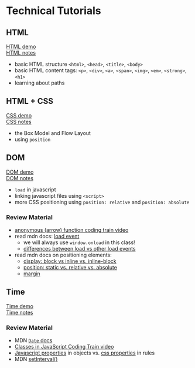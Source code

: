 # Technical Tutorials

## HTML 
[HTML demo](./class2/)  
[HTML notes](../notes/html.md)
* basic HTML structure `<html>`, `<head>`, `<title>`, `<body>`
* basic HTML content tags: `<p>`, `<div>`, `<a>`, `<span>`, `<img>`, `<em>`, `<strong>`, `<h1>`
* learning about paths

## HTML + CSS
[CSS demo](./class4/)  
[CSS notes](../notes/css.md)
* the Box Model and Flow Layout
* using `position`

## DOM
[DOM demo](./class6/)  
[DOM notes](../notes/dom.md)
* `load` in javascript
* linking javascript files using `<script>`
* more CSS positioning using `position: relative` and `position: absolute`

### Review Material
* [anonymous (arrow) function coding train video](https://www.youtube.com/watch?v=mrYMzpbFz18)
* read mdn docs: [load event](https://https//developer.mozilla.org/en-US/docs/Web/API/Window/load_event)
    * we will always use `window.onload` in this class!
    * [differences between load vs other load events](https://developer.mozilla.org/en-US/play?uuid=624b9c36-c62a-41c6-9624-375d0ae85293&state=jVPBctowEP2VHaUHmIJh0kvHMbm0vdHpTNOjDxhpASWylEpyiMvw711JNnEG2uHEavfte2%2FXy4HtfK1YzgohX4CryrlFybjR3hrlSnZfaoBi3XhvNEhBNYvKVKJk4NtnpHeqEfJnLBSzlKDGYkac9EvRkBxfUPupMtueXVVrVLAxti8uY%2B1bCIFweTGLkIT2%2BOori1V4AFAgjFZtep1JTMMkFNMkHd7sA%2BBz%2F%2BY0Jb0%2FzftEnHHgopj1goOJ2IRx52hrayNaOIROId2zqtoctlaKu5AJwdRjTWmP08DgcjjtFuICCHgMC8r6jSey2Bo6cugKd%2B80NgpfY6ZScqunklSIm5NptDH%2F2DgvN20%2F%2FqCW5E4LOtOj3DnqtMYEt%2BjkH8xBG409OH6hSam7U3m%2Fk7Uy%2FKlH3qQLSpAdyu2O%2FN1arBOAdvsYVkuSLn5%2BWIAwvKlJP%2FvdoG0fUCH3xo5KdsFiycZElLo7pf8Q3PTnHJpKnV5ZJUS8vqV0xIkByJXkTyWbwGgMi%2FtknmSzcB1fkjTp0BWx%2BAEc%2Bl%2ByRtP40aABYC%2B1MPuM9lF5aXSWBEfeNjiOjccJ3M7nIT4mS13HBUvJODmKS%2Fi3rY%2FBVwQTH3tjPi3lAnf4X7XO0%2BXyXaW3eKXO6q0vhw%2BHk0JMP4T0kUysrvPw9cf3jnpJ5vHaWVdnfQNFui6%2FwxrpwFS4PHb8Cw%3D%3D&srcPrefix=%2Fen-US%2Fdocs%2FWeb%2FAPI%2FWindow%2Fload_event%2F)
* read mdn docs on positioning elements:
    * [display: block vs inline vs. inline-block](https://developer.mozilla.org/en-US/docs/Web/CSS/display)
    * [position: static vs. relative vs. absolute](https://developer.mozilla.org/en-US/docs/Web/CSS/position)
    * [margin](https://developer.mozilla.org/en-US/docs/Web/CSS/margin)

## Time
[Time demo](./class-demos/class7)  
[Time notes](../notes/time.md)
### Review Material
* MDN [`Date` docs](https://developer.mozilla.org/en-US/docs/Web/JavaScript/Reference/Global_Objects/Date)
* [Classes in JavaScript Coding Train video](https://www.youtube.com/watch?v=T-HGdc8L-7w)
* [Javascript properties](https://developer.mozilla.org/en-US/docs/Glossary/Property/JavaScript) in objects vs. [css properties](https://developer.mozilla.org/en-US/docs/Glossary/Property/CSS) in rules
* MDN [setInterval()](https://developer.mozilla.org/en-US/docs/Web/API/Window/setInterval) 
